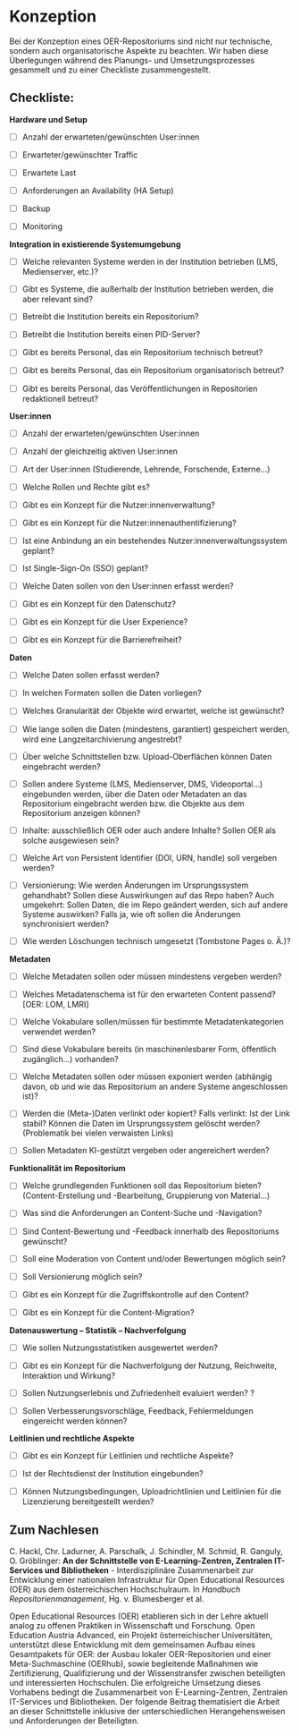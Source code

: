 # Konzeption

Bei der Konzeption eines OER-Repositoriums sind nicht nur technische, sondern auch organisatorische Aspekte zu beachten. Wir haben diese Überlegungen während des Planungs- und Umsetzungsprozesses gesammelt und zu einer Checkliste zusammengestellt.

## Checkliste: 


**Hardware und Setup**

- [ ] Anzahl der erwarteten/gewünschten User:innen
- [ ] Erwarteter/gewünschter Traffic
- [ ] Erwartete Last
- [ ] Anforderungen an Availability (HA Setup)
- [ ] Backup
- [ ] Monitoring


**Integration in existierende Systemumgebung**

- [ ] Welche relevanten Systeme werden in der Institution betrieben (LMS, Medienserver, etc.)?
- [ ] Gibt es Systeme, die außerhalb der Institution betrieben werden, die aber relevant sind?
- [ ] Betreibt die Institution bereits ein Repositorium?
- [ ] Betreibt die Institution bereits einen PID-Server?
- [ ] Gibt es bereits Personal, das ein Repositorium technisch betreut?
- [ ] Gibt es bereits Personal, das ein Repositorium organisatorisch betreut?
- [ ] Gibt es bereits Personal, das Veröffentlichungen in Repositorien redaktionell betreut?


**User:innen**

- [ ] Anzahl der erwarteten/gewünschten User:innen
- [ ] Anzahl der gleichzeitig aktiven User:innen
- [ ] Art der User:innen (Studierende, Lehrende, Forschende, Externe...)
- [ ] Welche Rollen und Rechte gibt es?
- [ ] Gibt es ein Konzept für die Nutzer:innenverwaltung?
- [ ] Gibt es ein Konzept für die Nutzer:innenauthentifizierung?
- [ ] Ist eine Anbindung an ein bestehendes Nutzer:innenverwaltungssystem geplant?
- [ ] Ist Single-Sign-On (SSO) geplant?
- [ ] Welche Daten sollen von den User:innen erfasst werden?
- [ ] Gibt es ein Konzept für den Datenschutz?
- [ ] Gibt es ein Konzept für die User Experience?
- [ ] Gibt es ein Konzept für die Barrierefreiheit?


**Daten**

- [ ] Welche Daten sollen erfasst werden?
- [ ] In welchen Formaten sollen die Daten vorliegen?
- [ ] Welches Granularität der Objekte wird erwartet, welche ist gewünscht?
- [ ] Wie lange sollen die Daten (mindestens, garantiert) gespeichert werden, wird eine Langzeitarchivierung angestrebt?
- [ ] Über welche Schnittstellen bzw. Upload-Oberflächen können Daten eingebracht werden?
- [ ] Sollen andere Systeme (LMS, Medienserver, DMS, Videoportal...) eingebunden werden, über die Daten oder Metadaten an das Repositorium eingebracht werden bzw. die Objekte aus dem Repositorium anzeigen können?
- [ ] Inhalte: ausschließlich OER oder auch andere Inhalte? Sollen OER als solche ausgewiesen sein?
- [ ] Welche Art von Persistent Identifier (DOI, URN, handle) soll vergeben werden?
- [ ] Versionierung: Wie werden Änderungen im Ursprungssystem gehandhabt? Sollen diese Auswirkungen auf das Repo haben? Auch umgekehrt: Sollen Daten, die im  Repo geändert werden, sich auf andere Systeme auswirken? Falls ja, wie  oft sollen die Änderungen synchronisiert werden?
- [ ] Wie werden Löschungen technisch umgesetzt (Tombstone Pages o. Ä.)?



**Metadaten**

- [ ] Welche Metadaten sollen oder müssen mindestens vergeben werden?
- [ ] Welches Metadatenschema ist für den erwarteten Content passend? [OER: LOM, LMRI]
- [ ] Welche Vokabulare sollen/müssen für bestimmte Metadatenkategorien verwendet werden?
- [ ] Sind diese Vokabulare bereits (in maschinenlesbarer Form, öffentlich zugänglich...) vorhanden?
- [ ] Welche Metadaten sollen oder müssen exponiert werden (abhängig davon, ob und wie das Repositorium an andere Systeme angeschlossen ist)?
- [ ] Werden die (Meta-)Daten verlinkt oder kopiert? Falls verlinkt: Ist der Link stabil? Können die Daten im Ursprungssystem  gelöscht werden? (Problematik bei vielen verwaisten Links)
- [ ] Sollen Metadaten KI-gestützt vergeben oder angereichert werden?


**Funktionalität im Repositorium**

- [ ] Welche grundlegenden Funktionen soll das Repositorium bieten? (Content-Erstellung und -Bearbeitung, Gruppierung von Material...)
- [ ] Was sind die Anforderungen an Content-Suche und -Navigation?
- [ ] Sind Content-Bewertung und -Feedback innerhalb des Repositoriums gewünscht? 
- [ ] Soll eine Moderation von Content und/oder Bewertungen möglich sein? 
- [ ] Soll Versionierung möglich sein?
- [ ] Gibt es ein Konzept für die Zugriffskontrolle auf den Content?
- [ ] Gibt es ein Konzept für die Content-Migration?



**Datenauswertung – Statistik – Nachverfolgung**

- [ ] Wie sollen Nutzungsstatistiken ausgewertet werden?
- [ ] Gibt es ein Konzept für die Nachverfolgung der Nutzung, Reichweite, Interaktion und Wirkung? 
- [ ] Sollen Nutzungserlebnis und Zufriedenheit evaluiert werden? ?
- [ ] Sollen Verbesserungsvorschläge, Feedback, Fehlermeldungen eingereicht werden können?


**Leitlinien und rechtliche Aspekte**

- [ ] Gibt es ein Konzept für Leitlinien und rechtliche Aspekte?
- [ ] Ist der Rechtsdienst der Institution eingebunden? 
- [ ] Können Nutzungsbedingungen, Uploadrichtlinien und Leitlinien für die Lizenzierung bereitgestellt werden? 


## Zum Nachlesen

C. Hackl, Chr. Ladurner, A. Parschalk, J. Schindler, M. Schmid, R. Ganguly, O. Gröblinger: **An der Schnittstelle von E-Learning-Zentren, Zentralen IT-Services und Bibliotheken** - 
Interdisziplinäre Zusammenarbeit zur Entwicklung einer nationalen Infrastruktur für Open Educational Resources (OER) aus dem österreichischen Hochschulraum. In *Handbuch Repositorienmanagement*, Hg. v. Blumesberger et al.

Open Educational Resources (OER) etablieren sich in der Lehre aktuell analog zu offenen Praktiken in Wissenschaft und Forschung. Open Education Austria Advanced, ein Projekt österreichischer Universitäten, unterstützt diese Entwicklung mit dem gemeinsamen Aufbau eines Gesamtpakets für OER: der Ausbau lokaler OER-Repositorien und einer Meta-Suchmaschine (OERhub), sowie begleitende Maßnahmen wie Zertifizierung, Qualifizierung und der Wissenstransfer zwischen beteiligten und interessierten Hochschulen. Die erfolgreiche Umsetzung dieses Vorhabens bedingt die Zusammenarbeit von E-Learning-Zentren, Zentralen IT-Services und Bibliotheken. Der folgende Beitrag thematisiert die Arbeit an dieser Schnittstelle inklusive der unterschiedlichen Herangehensweisen und Anforderungen der Beteiligten.
